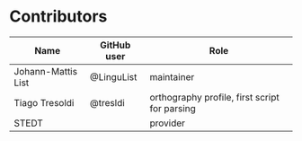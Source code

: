 # Contributors

Name               | GitHub user | Role
---                | ---         | ---
Johann-Mattis List | @LinguList  | maintainer
Tiago Tresoldi | @tresldi | orthography profile, first script for parsing
STEDT | | provider


